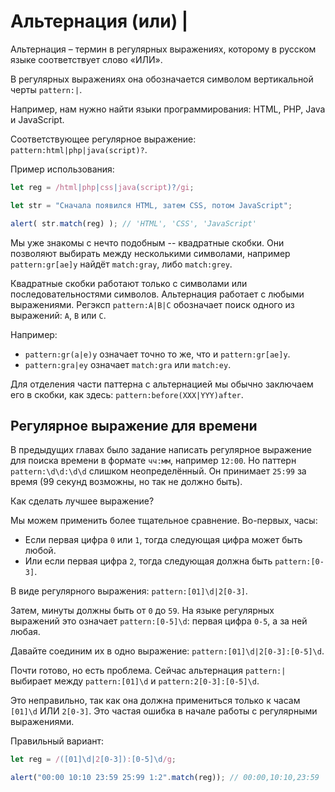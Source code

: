 # Альтернация (или) |

Альтернация – термин в регулярных выражениях, которому в русском языке соответствует слово «ИЛИ». 

В регулярных выражениях она обозначается символом вертикальной черты `pattern:|`.

Например, нам нужно найти языки программирования: HTML, PHP, Java и JavaScript.

Соответствующее регулярное выражение: `pattern:html|php|java(script)?`.

Пример использования:

```js run
let reg = /html|php|css|java(script)?/gi;

let str = "Сначала появился HTML, затем CSS, потом JavaScript";

alert( str.match(reg) ); // 'HTML', 'CSS', 'JavaScript'
```

Мы уже знакомы с нечто подобным -- квадратные скобки. Они позволяют выбирать между несколькими символами, например  `pattern:gr[ae]y` найдёт `match:gray`, либо `match:grey`.

Квадратные скобки работают только с символами или последовательностями символов. Альтернация работает с любыми выражениями. Регэксп  `pattern:A|B|C` обозначает поиск одного из выражений: `A`, `B` или `C`.

Например:

- `pattern:gr(a|e)y` означает точно то же, что и `pattern:gr[ae]y`.
- `pattern:gra|ey` означает `match:gra` или `match:ey`.

Для отделения части паттерна с альтернацией мы обычно заключаем его в скобки, как здесь: `pattern:before(XXX|YYY)after`.

## Регулярное выражение для времени

В предыдущих главах было задание написать регулярное выражение для поиска времени в формате  `чч:мм`, например `12:00`. Но паттерн `pattern:\d\d:\d\d` слишком неопределённый. Он принимает `25:99` за время (99 секунд возможны, но так не должно быть).

Как сделать лучшее выражение?

Мы можем применить более тщательное сравнение. Во-первых, часы: 

- Если первая цифра `0` или `1`, тогда следующая цифра может быть любой.
- Или если первая цифра `2`, тогда следующая должна быть `pattern:[0-3]`.

В виде регулярного выражения: `pattern:[01]\d|2[0-3]`.

Затем, минуты должны быть от `0` до `59`. На языке регулярных выражений это означает `pattern:[0-5]\d`: первая цифра `0-5`, а за ней любая.

Давайте соединим их в одно выражение: `pattern:[01]\d|2[0-3]:[0-5]\d`.

Почти готово, но есть проблема. Сейчас альтернация `pattern:|` выбирает между `pattern:[01]\d` и `pattern:2[0-3]:[0-5]\d`.

Это неправильно, так как она должна примениться только к часам `[01]\d` ИЛИ `2[0-3]`. Это частая ошибка в начале работы с регулярными выражениями. 

Правильный вариант:

```js run
let reg = /([01]\d|2[0-3]):[0-5]\d/g;

alert("00:00 10:10 23:59 25:99 1:2".match(reg)); // 00:00,10:10,23:59
```
